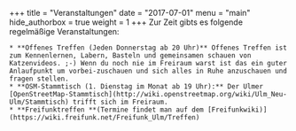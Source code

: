 +++
title = "Veranstaltungen"
date = "2017-07-01"
menu = "main"
hide_authorbox = true
weight = 1
+++
Zur Zeit gibts es folgende regelmäßige Veranstaltungen:

    * **Offenes Treffen (Jeden Donnerstag ab 20 Uhr)** Offenes Treffen ist zum Kennenlernen, Labern, Basteln und gemeinsamen schauen von Katzenvideos. ;-) Wenn du noch nie im Freiraum warst ist das ein guter Anlaufpunkt um vorbei-zuschauen und sich alles in Ruhe anzuschauen und fragen stellen.
    * **OSM-Stammtisch (1. Dienstag im Monat ab 19 Uhr):** Der Ulmer [OpenStreetMap-Stammtisch](http://wiki.openstreetmap.org/wiki/Ulm_Neu-Ulm/Stammtisch) trifft sich im Freiraum.
    * **Freifunktreffen **(Termine findet man auf dem [Freifunkwiki)](https://wiki.freifunk.net/Freifunk_Ulm/Treffen)


